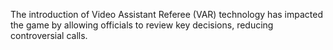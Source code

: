 The introduction of Video Assistant Referee (VAR) technology has impacted the game by allowing officials to review key decisions, reducing controversial calls.
